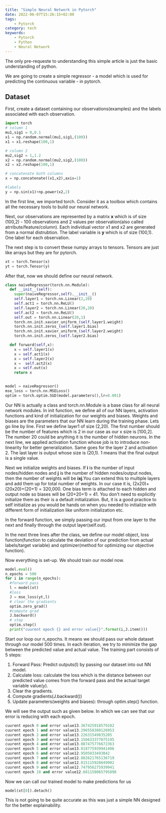 ```yaml
---
title: "Simple Neural Network in Pytorch"
date: 2022-06-07T15:26:15+02:00
tags:
    - Pytorch
category: tech
keywords:
    - Pytorch
    - Python
    - Neural Network
---
```


The only pre-requeste to understanding this simple article is just the basic understanding of python.

We are going to create a simple regressor -  a model which is used for predicting the continuous variable - in pytorch.

## Dataset

First, create a dataset containing our observations(examples) and the labels associated with each observation.

```python
import torch
# column 1
mu1,sig1 = 0,0.1
x1 = np.random.normal(mu1,sig1,(100))
x1 = x1.reshape(100,1)

# column 2
mu2,sig2 = 1,1.2
x2 = np.random.normal(mu2,sig2,(100))
x2 = x2.reshape(100,1)

# concatenate both columns
x = np.concatenate((x1,x2),axis=1)

#labels
y = np.sin(x1)+np.power(x2,2)

```
In the first line, we imported torch. Consider it as a toolbox which contains all the necessary tools to build our neural network.

Next, our observations are represented by a matrix **x** which is of size (100,2) - 100 observations and 2 values per observation(also called atrribute/feature/column). Each individual vector x1 and x2 are generated from a normal distrubtion. The label variable is **y** which is of size (100,1). One label for each observation.

The next step is to convert these numpy arrays to tensors. Tensors are just like arrays but they are for pytorch. 

```python
xt = torch.Tensor(x)
yt = torch.Tensor(y)
```

After that, now we should define our neural network.

```python
class naiveRegressor(torch.nn.Module):
  def __init__(self):
    super(naiveRegressor,self).__init__()
    self.layer1 = torch.nn.Linear(2,20)
    self.act1 = torch.nn.ReLU()
    self.layer2 = torch.nn.Linear(20,20)
    self.act2 = torch.nn.ReLU()
    self.out = torch.nn.Linear(20,1)
    torch.nn.init.xavier_uniform_(self.layer1.weight)
    torch.nn.init.zeros_(self.layer1.bias)
    torch.nn.init.xavier_uniform_(self.layer2.weight)
    torch.nn.init.zeros_(self.layer2.bias)

  def forward(self,x):
    x = self.layer1(x)
    x = self.act1(x)
    x = self.layer2(x)
    x =  self.act2(x)
    x = self.out(x)
    return x

  
model = naiveRegressor()
mse_loss = torch.nn.MSELoss()
optim = torch.optim.SGD(model.parameters(),lr=0.001)

```

Our NN is actually a class and torch.nn.Module is a base class for all neural network modules. In init function, we define all of our NN layers, activation functions and kind of initialization for our weights and biases. Weights and biases are the parameters that our NN learn during the training phase. Lets go line by line. First we define layer1 of size (2,20). The first number should be the number of features which is 2 in our case as our x size is [100,2]. The number 20 could be anything it is the number of hidden neurons. In the next line, we applied activation function whose job is to introduce non-linearity for better generalization. Same goes for the layer 2 and activation 2. The last layer is output whose size is (20,1). 1 means that the final output is a single value.

Next we initialize weights and biases. If **i** is the number of input nodes/hidden nodes and **j** is the number of hidden nodes/output nodes, then the number of weights will be **ixj**.You can extend this to multiple layers and add them up for total number of weights. In our case it is, (2x20)+(20x20)+(20+1) = 320,000. One bias term is attached to each hidden and output node so biases will be (20+20+1) = 41. You don't need to explicitly initialize them as their is a default initialization. But, it is a good practice to self initialize as you would be hands on when you needed to initialize with different form of  initialization like uniform initialization etc.

In the forward function, we simply passing our input from one layer to the next and finally through the output layer(self.out).

In the next three lines after the class, we define our model object, loss function(function to calculate the deviation of our prediction from actual labels/target variable) and optimizer(method for optimizing our objective function).

Now everything is set-up. We should train our model now.

```python
model.eval()
n_epochs = 500
for i in range(n_epochs):
  #forward pass
  l = model(xt)
  #loss 
  J = mse_loss(yt,l)
  # clear the gradients
  optim.zero_grad()
  #compute grad
  J.backward()
  # step
  optim.step()
  print("cuurent epoch {} and error value{}".format(i,J.item()))

```
Start our loop our n_epochs. It means we should pass our whole dataset through our model 500 times. In each iteration, we try to minimize the gap between the predicted value and actual value. The training part consists of 5 steps:

1. Forward Pass: Predict outputs(l) by passing our dataset into out NN model.
2. Calculate loss: calculate the loss which is the distance between our predicted value comes from the forward pass and the actual target variable value(y).
3. Clear the gradients.
4. Compute gradients(J.backward())
5. Update parameters(weights and biases): through optim.step() function.

We will see the output such as given below. In which we can see that our error is reducing with each epoch.

```python
cuurent epoch 0 and error value13.367425918579102
cuurent epoch 1 and error value13.296558380126953
cuurent epoch 2 and error value13.22631549835205
cuurent epoch 3 and error value13.156633377075195
cuurent epoch 4 and error value13.087475776672363
cuurent epoch 5 and error value13.018775939941406
cuurent epoch 6 and error value12.9505033493042
cuurent epoch 7 and error value12.882621765136719
cuurent epoch 8 and error value12.815115928649902
cuurent epoch 9 and error value12.747956275939941
cuurent epoch 10 and error value12.681158065795898

```

Now we can call our trained model to make predictions for us

```python
model(xt[0]).detach()

```

This is not going to be quite accurate as this was just a simple NN designed for the better explainability.